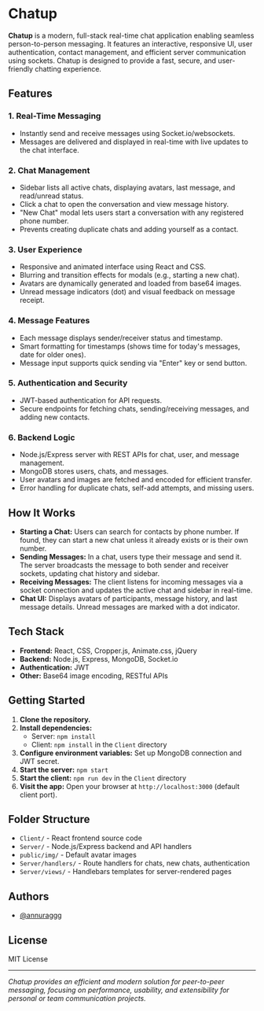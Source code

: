 # Chatup

**Chatup** is a modern, full-stack real-time chat application enabling seamless person-to-person messaging. It features an interactive, responsive UI, user authentication, contact management, and efficient server communication using sockets. Chatup is designed to provide a fast, secure, and user-friendly chatting experience.

## Features

### 1. Real-Time Messaging
- Instantly send and receive messages using Socket.io/websockets.
- Messages are delivered and displayed in real-time with live updates to the chat interface.

### 2. Chat Management
- Sidebar lists all active chats, displaying avatars, last message, and read/unread status.
- Click a chat to open the conversation and view message history.
- "New Chat" modal lets users start a conversation with any registered phone number.
- Prevents creating duplicate chats and adding yourself as a contact.

### 3. User Experience
- Responsive and animated interface using React and CSS.
- Blurring and transition effects for modals (e.g., starting a new chat).
- Avatars are dynamically generated and loaded from base64 images.
- Unread message indicators (dot) and visual feedback on message receipt.

### 4. Message Features
- Each message displays sender/receiver status and timestamp.
- Smart formatting for timestamps (shows time for today's messages, date for older ones).
- Message input supports quick sending via "Enter" key or send button.

### 5. Authentication and Security
- JWT-based authentication for API requests.
- Secure endpoints for fetching chats, sending/receiving messages, and adding new contacts.

### 6. Backend Logic
- Node.js/Express server with REST APIs for chat, user, and message management.
- MongoDB stores users, chats, and messages.
- User avatars and images are fetched and encoded for efficient transfer.
- Error handling for duplicate chats, self-add attempts, and missing users.

## How It Works

- **Starting a Chat:** Users can search for contacts by phone number. If found, they can start a new chat unless it already exists or is their own number.
- **Sending Messages:** In a chat, users type their message and send it. The server broadcasts the message to both sender and receiver sockets, updating chat history and sidebar.
- **Receiving Messages:** The client listens for incoming messages via a socket connection and updates the active chat and sidebar in real-time.
- **Chat UI:** Displays avatars of participants, message history, and last message details. Unread messages are marked with a dot indicator.

## Tech Stack

- **Frontend:** React, CSS, Cropper.js, Animate.css, jQuery
- **Backend:** Node.js, Express, MongoDB, Socket.io
- **Authentication:** JWT
- **Other:** Base64 image encoding, RESTful APIs

## Getting Started

1. **Clone the repository.**
2. **Install dependencies:**
   - Server: `npm install`
   - Client: `npm install` in the `Client` directory
3. **Configure environment variables:** Set up MongoDB connection and JWT secret.
4. **Start the server:** `npm start`
5. **Start the client:** `npm run dev` in the `Client` directory
6. **Visit the app:** Open your browser at `http://localhost:3000` (default client port).

## Folder Structure

- `Client/` - React frontend source code
- `Server/` - Node.js/Express backend and API handlers
- `public/img/` - Default avatar images
- `Server/handlers/` - Route handlers for chats, new chats, authentication
- `Server/views/` - Handlebars templates for server-rendered pages

## Authors

- [@annuraggg](https://github.com/annuraggg)

## License

MIT License

---

*Chatup provides an efficient and modern solution for peer-to-peer messaging, focusing on performance, usability, and extensibility for personal or team communication projects.*

